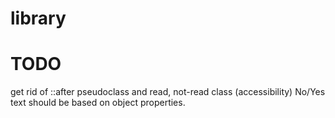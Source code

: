 # library

# TODO
get rid of ::after pseudoclass and read, not-read class (accessibility)
No/Yes text should be based on object properties.
